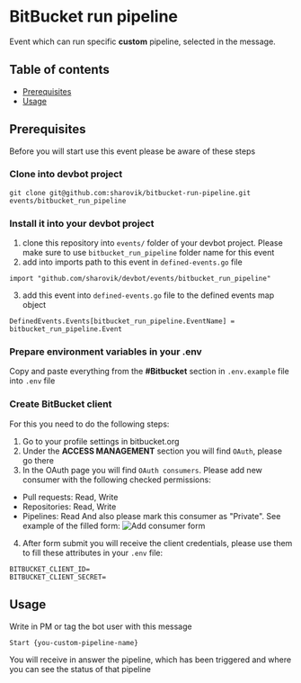 # BitBucket run pipeline
Event which can run specific **custom** pipeline, selected in the message.

## Table of contents
- [Prerequisites](#prerequisites)
- [Usage](#usage)

## Prerequisites
Before you will start use this event please be aware of these steps

### Clone into devbot project
```
git clone git@github.com:sharovik/bitbucket-run-pipeline.git events/bitbucket_run_pipeline
```

### Install it into your devbot project
1. clone this repository into `events/` folder of your devbot project. Please make sure to use `bitbucket_run_pipeline` folder name for this event 
2. add into imports path to this event in `defined-events.go` file
``` 
import "github.com/sharovik/devbot/events/bitbucket_run_pipeline"
```
3. add this event into `defined-events.go` file to the defined events map object
``` 
DefinedEvents.Events[bitbucket_run_pipeline.EventName] = bitbucket_run_pipeline.Event
```

### Prepare environment variables in your .env
Copy and paste everything from the **#Bitbucket** section in `.env.example` file into `.env` file

### Create BitBucket client
For this you need to do the following steps:
1. Go to your profile settings in bitbucket.org
2. Under the **ACCESS MANAGEMENT** section you will find `OAuth`, please go there
3. In the OAuth page you will find `OAuth consumers`. Please add new consumer with the following checked permissions:
- Pull requests: Read, Write
- Repositories: Read, Write
- Pipelines: Read
And also please mark this consumer as "Private".
See example of the filled form:
![Add consumer form](documentation/images/bitbucket-consumer-add-form.png)

4. After form submit you will receive the client credentials, please use them to fill these attributes in your `.env` file:
```
BITBUCKET_CLIENT_ID=
BITBUCKET_CLIENT_SECRET=
```

## Usage
Write in PM or tag the bot user with this message
```
Start {you-custom-pipeline-name}
```
You will receive in answer the pipeline, which has been triggered and where you can see the status of that pipeline